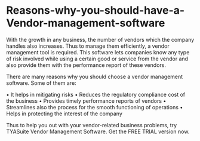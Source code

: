 # Reasons-why-you-should-have-a-Vendor-management-software
With the growth in any business, the number of vendors which the company handles also increases. Thus to manage them efficiently, a vendor management tool is required. This software lets companies know any type of risk involved while using a certain good or service from the vendor and also provide them with the performance report of these vendors.

There are many reasons why you should choose a vendor management software. Some of them are:

•	It helps in mitigating risks
•	Reduces the regulatory compliance cost of the business
•	Provides timely performance reports of vendors
•	Streamlines also the process for the smooth functioning of operations
•	Helps in protecting the interest of the company

Thus to help you out with your vendor-related business problems, try TYASuite Vendor Management Software. Get the FREE TRIAL version now.
